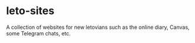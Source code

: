 # leto-sites
A collection of websites for new letovians such as the online diary, Canvas, some Telegram chats, etc.
